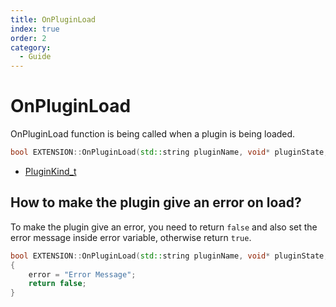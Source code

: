 ```yaml
---
title: OnPluginLoad
index: true
order: 2
category:
  - Guide
---
```


# OnPluginLoad

OnPluginLoad function is being called when a plugin is being loaded.

```cpp
bool EXTENSION::OnPluginLoad(std::string pluginName, void* pluginState, PluginKind_t kind, std::string& error);
```

- [PluginKind_t](/docs-exts/types/PluginKind_t.html)

## How to make the plugin give an error on load?

To make the plugin give an error, you need to return `false` and also set the error message inside error variable, otherwise return `true`.

```cpp
bool EXTENSION::OnPluginLoad(std::string pluginName, void* pluginState, PluginKind_t kind, std::string& error)
{
    error = "Error Message";
    return false;
}
```